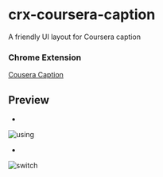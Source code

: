 # crx-coursera-caption
A friendly UI layout for Coursera caption

### Chrome Extension
[Cousera Caption](https://chrome.google.com/webstore/detail/cousera-caption/dikmlckmkgiekpcacdpopceocepifbdm)


## Preview
* 
![using](https://raw.githubusercontent.com/vaenow/crx-coursera-caption/master/img/Coursera-%E6%96%B9%E4%BE%BF%E7%9C%8B%E5%AD%97%E5%B9%95.gif)

* 

![switch](https://raw.githubusercontent.com/vaenow/crx-coursera-caption/master/img/Coursera-%E6%96%B9%E4%BE%BF%E7%9C%8B%E5%AD%97%E5%B9%95-2.gif)
